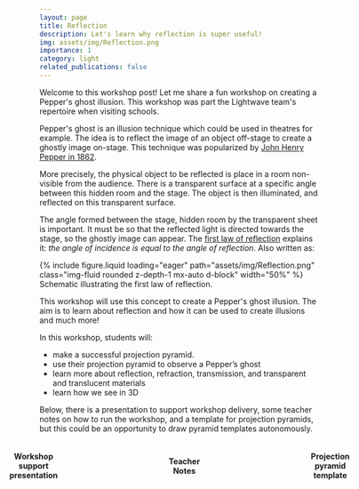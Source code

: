 ```yaml
---
layout: page
title: Reflection
description: Let's learn why reflection is super useful!
img: assets/img/Reflection.png
importance: 1
category: light
related_publications: false
---
```


Welcome to this workshop post! Let me share a fun workshop on creating a Pepper's ghost illusion. This workshop was part the Lightwave team's repertoire when visiting schools.

Pepper's ghost is an illusion technique which could be used in theatres for example. The idea is to reflect the image of an object off-stage to create a ghostly image on-stage. This technique was popularized by <a href="https://en.wikipedia.org/wiki/Pepper%27s_ghost">John Henry Pepper in 1862</a>.

More precisely, the physical object to be reflected is place in a room non-visible from the audience. There is a transparent surface at a specific angle between this hidden room and the stage. The object is then illuminated, and reflected on this transparent surface.

The angle formed between the stage, hidden room by the transparent sheet is important. It must be so that the reflected light is directed towards the stage, so the ghostly image can appear. The <a href="https://www.physicsclassroom.com/class/refln/lesson-1/the-law-of-reflection">first law of reflection</a> explains it: <i>the angle of incidence is equal to the angle of reflection</i>. Also written as:

<div>
    {% include figure.liquid loading="eager" path="assets/img/Reflection.png" class="img-fluid rounded z-depth-1 mx-auto d-block" width="50%" %}
</div>
<div class="caption">
    Schematic illustrating the first law of reflection.
</div>

This workshop will use this concept to create a Pepper's ghost illusion. The aim is to learn about reflection and how it can be used to create illusions and much more!

In this workshop, students will:
- make a successful projection pyramid.
- use their projection pyramid to observe a Pepper’s ghost
- learn more about reflection, refraction, transmission, and transparent and translucent materials
- learn how we see in 3D

Below, there is a presentation to support workshop delivery, some teacher notes on how to run the workshop, and a template for projection pyramids, but this could be an opportunity to draw pyramid templates autonomously.

<div class="download-container" style="display: flex; gap: 200px; justify-content: center; align-items: center;">
  <div class="download-section" style="text-align: center;">
    <h4>Workshop support presentation</h4>
    <a href="/assets/pdf/Reflection_Presentation.pdf" download>
      <i class="fas fa-file-pdf" style="font-size: 50px"></i>
    </a>
  </div>
  <div class="download-section" style="text-align: center;">
    <h4>Teacher Notes</h4>
    <a href="/assets/pdf/Reflection_TeacherNotes.pdf" download>
      <i class="fas fa-file-pdf" style="font-size: 50px"></i>
    </a>
  </div>
  <div class="download-section" style="text-align: center;">
    <h4>Projection pyramid template</h4>
    <a href="/assets/pdf/Reflection_Template.pdf" download>
      <i class="fas fa-file-pdf" style="font-size: 50px"></i>
    </a>
  </div>
</div>